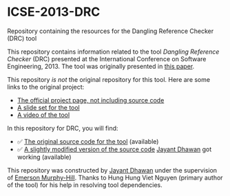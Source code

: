 # ICSE-2013-DRC
Repository containing the resources for the Dangling Reference Checker (DRC) tool

This repository contains information related to the tool _Dangling Reference Checker_ (DRC) presented at the International Conference on Software Engineering, 2013. The tool was originally presented in [this paper](http://dl.acm.org/citation.cfm?id=2486989).

This repository _is not_ the original repository for this tool. Here are some links to the original project:
* [The official project page, not including source code](http://home.engineering.iastate.edu/~hungnv/Research/DRC/?page=introduction)
* [A slide set for the tool](http://home.engineering.iastate.edu/~hungnv/Personal/slides/DRC-Tool.pdf)
* [A video of the tool](https://www.youtube.com/watch?v=y_AKZYhLlU4)

In this repository for DRC, you will find:
* :white_check_mark: [The original source code for the tool](SomeExecutableInTheRepo) (available)
* :white_check_mark: [A slightly modified version of the source code](AnotherExecutableInTheRepo) [Jayant Dhawan](https://github.com/jayantdhawan) got working (available)

This repository was constructed by [Jayant Dhawan](https://github.com/jayantdhawan) under the supervision of [Emerson Murphy-Hill](https://github.com/CaptainEmerson). Thanks to Hung Hung Viet Nguyen (primary author of the tool) for his help in resolving tool dependencies.
